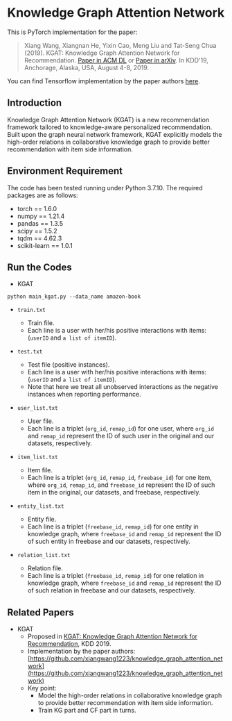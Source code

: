 # Knowledge Graph Attention Network
This is PyTorch implementation for the paper:
>Xiang Wang, Xiangnan He, Yixin Cao, Meng Liu and Tat-Seng Chua (2019). KGAT: Knowledge Graph Attention Network for Recommendation. [Paper in ACM DL](https://dl.acm.org/authorize.cfm?key=N688414) or [Paper in arXiv](https://arxiv.org/abs/1905.07854). In KDD'19, Anchorage, Alaska, USA, August 4-8, 2019.

You can find Tensorflow implementation by the paper authors [here](https://github.com/xiangwang1223/knowledge_graph_attention_network).

## Introduction
Knowledge Graph Attention Network (KGAT) is a new recommendation framework tailored to knowledge-aware personalized recommendation. Built upon the graph neural network framework, KGAT explicitly models the high-order relations in collaborative knowledge graph to provide better recommendation with item side information.


## Environment Requirement
The code has been tested running under Python 3.7.10. The required packages are as follows:
* torch == 1.6.0
* numpy == 1.21.4
* pandas == 1.3.5
* scipy == 1.5.2
* tqdm == 4.62.3
* scikit-learn == 1.0.1

## Run the Codes
* KGAT
```
python main_kgat.py --data_name amazon-book
```
        
* `train.txt`
  * Train file.
  * Each line is a user with her/his positive interactions with items: (`userID` and `a list of itemID`).
  
* `test.txt`
  * Test file (positive instances).
  * Each line is a user with her/his positive interactions with items: (`userID` and `a list of itemID`).
  * Note that here we treat all unobserved interactions as the negative instances when reporting performance.
  
* `user_list.txt`
  * User file.
  * Each line is a triplet (`org_id`, `remap_id`) for one user, where `org_id` and `remap_id` represent the ID of such user in the original and our datasets, respectively.
  
* `item_list.txt`
  * Item file.
  * Each line is a triplet (`org_id`, `remap_id`, `freebase_id`) for one item, where `org_id`, `remap_id`, and `freebase_id` represent the ID of such item in the original, our datasets, and freebase, respectively.
  
* `entity_list.txt`
  * Entity file.
  * Each line is a triplet (`freebase_id`, `remap_id`) for one entity in knowledge graph, where `freebase_id` and `remap_id` represent the ID of such entity in freebase and our datasets, respectively.
  
* `relation_list.txt`
  * Relation file.
  * Each line is a triplet (`freebase_id`, `remap_id`) for one relation in knowledge graph, where `freebase_id` and `remap_id` represent the ID of such relation in freebase and our datasets, respectively.

## Related Papers
* KGAT
    * Proposed in [KGAT: Knowledge Graph Attention Network for Recommendation](https://arxiv.org/abs/1905.07854), KDD 2019.
    * Implementation by the paper authors: [https://github.com/xiangwang1223/knowledge_graph_attention_network](https://github.com/xiangwang1223/knowledge_graph_attention_network)
    * Key point:
        * Model the high-order relations in collaborative knowledge graph to provide better recommendation with item side information.
        * Train KG part and CF part in turns.